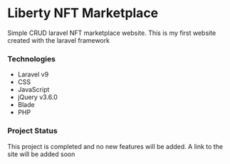 # Liberty NFT Marketplace

Simple CRUD laravel NFT marketplace website. This is my first website created with the laravel framework

### Technologies

- Laravel v9
- CSS
- JavaScript
- jQuery v3.6.0
- Blade
- PHP

### Project Status

This project is completed and no new features will be added. A link to the site will be added soon
